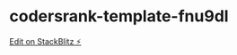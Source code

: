 # codersrank-template-fnu9dl

[Edit on StackBlitz ⚡️](https://stackblitz.com/edit/codersrank-template-fnu9dl)